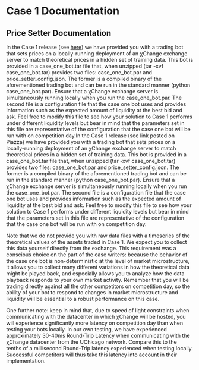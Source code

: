 # Case 1 Documentation

## Price Setter Documentation

In the Case 1 release (see [here](https://drive.google.com/open?id=1_DhkZVWRar_6GntGGYfyRt_zdi7C7oA2)) we have provided you with a trading bot that sets prices on a locally-running deployment of an χChange exchange server to match theoretical prices in a hidden set of training data. This bot is provided in a case_one_bot.tar file that, when unzipped (tar -xvf case_one_bot.tar) provides two files: case_one_bot.par and price_setter_config.json. The former is a compiled binary of the aforementioned trading bot and can be run
in the standard manner (python case_one_bot.par). Ensure that a χChange exchange server is simultaneously running locally when you run the case_one_bot.par. The second file is a configuration file that the case one bot uses and provides information such as the expected amount of liquidity at the best bid and ask. Feel free to modify this file to see how your solution to Case 1 performs under different liquidity levels but bear in mind that the parameters set in this file are
representative of the configuration that the case one bot will be run with on competition day.In the Case 1 release (see link posted on Piazza) we have provided you with a trading bot that sets prices on a locally-running deployment of an χChange exchange server to match theoretical prices in a hidden set of training data. This bot is provided in a case_one_bot.tar file that, when unzipped (tar -xvf case_one_bot.tar) provides two files: case_one_bot.par and price_setter_config.json. The
former is a compiled binary of the aforementioned trading bot and can be run in the standard manner (python case_one_bot.par). Ensure that a χChange exchange server is simultaneously running locally when you run the case_one_bot.par. The second file is a configuration file that the case one bot uses and provides information such as the expected amount of liquidity at the best bid and ask. Feel free to modify this file to see how your solution to Case 1 performs under different liquidity
levels but bear in mind that the parameters set in this file are representative of the configuration that the case one bot will be run with on competition day.

Note that we do not provide you with raw data files with a timeseries of the theoretical values of the assets traded in Case 1. We expect you to collect this data yourself directly from the exchange. This requirement was a conscious choice on the part of the case writers: because the behavior of the case one bot is non-deterministic at the level of market microstructure, it allows you to collect many different variations in how the theoretical data might be played back, and especially
allows you to analyze how the data playback responds to your own market activity. Remember that you will be trading directly against all the other competitors on competition day, so the ability of your bot to respond to changes in market microstructure and liquidity will be essential to a robust performance on this case.

One further note: keep in mind that, due to speed of light constraints when communicating with the datacenter in which χChange will be hosted, you will experience significantly more latency on competition day than when testing your bots locally. In our own testing, we have experienced approximately 30-40ms Round-Trip Latency when communicating with the χChange datacenter from the UChicago network. Compare this to the tenths of a millisecond Round-Trip latency experienced when testing
locally. Successful competitors will thus take this latency into account in their implementation.
